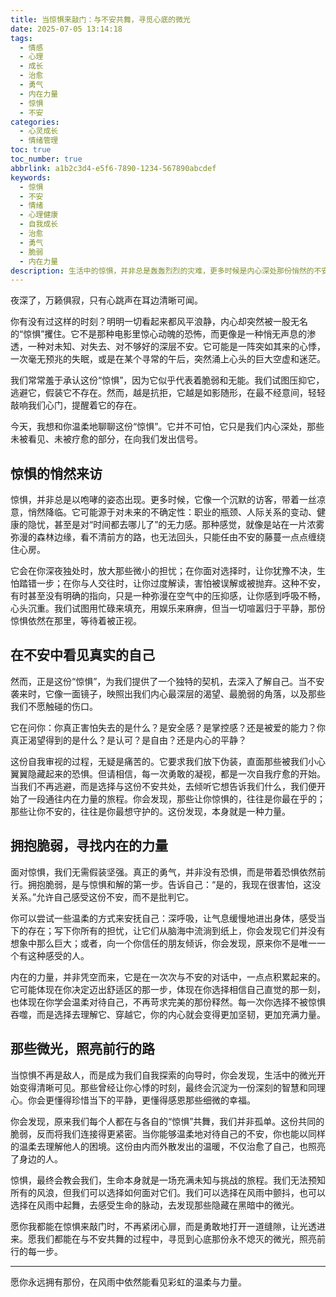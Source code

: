 ```yaml
---
title: 当惊惧来敲门：与不安共舞，寻觅心底的微光
date: 2025-07-05 13:14:18
tags:
  - 情感
  - 心理
  - 成长
  - 治愈
  - 勇气
  - 内在力量
  - 惊惧
  - 不安
categories:
  - 心灵成长
  - 情绪管理
toc: true
toc_number: true
abbrlink: a1b2c3d4-e5f6-7890-1234-567890abcdef
keywords:
  - 惊惧
  - 不安
  - 情绪
  - 心理健康
  - 自我成长
  - 治愈
  - 勇气
  - 脆弱
  - 内在力量
description: 生活中的惊惧，并非总是轰轰烈烈的灾难，更多时候是内心深处那份悄然的不安。这篇文章，将带你温柔地触碰那些令人心悸的时刻，理解它们并非阻碍，而是通往更深层自我认知与内在力量的指引。让我们一起，在脆弱中发现坚韧，在迷茫中寻觅微光，最终与内心的不安达成和解，活出更温暖、更有力量的自己。
---
```


夜深了，万籁俱寂，只有心跳声在耳边清晰可闻。

你有没有过这样的时刻？明明一切看起来都风平浪静，内心却突然被一股无名的“惊惧”攫住。它不是那种电影里惊心动魄的恐怖，而更像是一种悄无声息的渗透，一种对未知、对失去、对不够好的深层不安。它可能是一阵突如其来的心悸，一次毫无预兆的失眠，或是在某个寻常的午后，突然涌上心头的巨大空虚和迷茫。

我们常常羞于承认这份“惊惧”，因为它似乎代表着脆弱和无能。我们试图压抑它，逃避它，假装它不存在。然而，越是抗拒，它越是如影随形，在最不经意间，轻轻敲响我们心门，提醒着它的存在。

今天，我想和你温柔地聊聊这份“惊惧”。它并不可怕，它只是我们内心深处，那些未被看见、未被疗愈的部分，在向我们发出信号。

## 惊惧的悄然来访

惊惧，并非总是以咆哮的姿态出现。更多时候，它像一个沉默的访客，带着一丝凉意，悄然降临。它可能源于对未来的不确定性：职业的瓶颈、人际关系的变动、健康的隐忧，甚至是对“时间都去哪儿了”的无力感。那种感觉，就像是站在一片浓雾弥漫的森林边缘，看不清前方的路，也无法回头，只能任由不安的藤蔓一点点缠绕住心房。

它会在你深夜独处时，放大那些微小的担忧；在你面对选择时，让你犹豫不决，生怕踏错一步；在你与人交往时，让你过度解读，害怕被误解或被抛弃。这种不安，有时甚至没有明确的指向，只是一种弥漫在空气中的压抑感，让你感到呼吸不畅，心头沉重。我们试图用忙碌来填充，用娱乐来麻痹，但当一切喧嚣归于平静，那份惊惧依然在那里，等待着被正视。

## 在不安中看见真实的自己

然而，正是这份“惊惧”，为我们提供了一个独特的契机，去深入了解自己。当不安袭来时，它像一面镜子，映照出我们内心最深层的渴望、最脆弱的角落，以及那些我们不愿触碰的伤口。

它在问你：你真正害怕失去的是什么？是安全感？是掌控感？还是被爱的能力？你真正渴望得到的是什么？是认可？是自由？还是内心的平静？

这份自我审视的过程，无疑是痛苦的。它要求我们放下伪装，直面那些被我们小心翼翼隐藏起来的恐惧。但请相信，每一次勇敢的凝视，都是一次自我疗愈的开始。当我们不再逃避，而是选择与这份不安共处，去倾听它想告诉我们什么，我们便开始了一段通往内在力量的旅程。你会发现，那些让你惊惧的，往往是你最在乎的；那些让你不安的，往往是你最想守护的。这份发现，本身就是一种力量。

## 拥抱脆弱，寻找内在的力量

面对惊惧，我们无需假装坚强。真正的勇气，并非没有恐惧，而是带着恐惧依然前行。拥抱脆弱，是与惊惧和解的第一步。告诉自己：“是的，我现在很害怕，这没关系。”允许自己感受这份不安，而不是批判它。

你可以尝试一些温柔的方式来安抚自己：深呼吸，让气息缓慢地进出身体，感受当下的存在；写下你所有的担忧，让它们从脑海中流淌到纸上，你会发现它们并没有想象中那么巨大；或者，向一个你信任的朋友倾诉，你会发现，原来你不是唯一一个有这种感受的人。

内在的力量，并非凭空而来，它是在一次次与不安的对话中，一点点积累起来的。它可能体现在你决定迈出舒适区的那一步，体现在你选择相信自己直觉的那一刻，也体现在你学会温柔对待自己，不再苛求完美的那份释然。每一次你选择不被惊惧吞噬，而是选择去理解它、穿越它，你的内心就会变得更加坚韧，更加充满力量。

## 那些微光，照亮前行的路

当惊惧不再是敌人，而是成为我们自我探索的向导时，你会发现，生活中的微光开始变得清晰可见。那些曾经让你心悸的时刻，最终会沉淀为一份深刻的智慧和同理心。你会更懂得珍惜当下的平静，更懂得感恩那些细微的幸福。

你会发现，原来我们每个人都在与各自的“惊惧”共舞，我们并非孤单。这份共同的脆弱，反而将我们连接得更紧密。当你能够温柔地对待自己的不安，你也能以同样的温柔去理解他人的困境。这份由内而外散发出的温暖，不仅治愈了自己，也照亮了身边的人。

惊惧，最终会教会我们，生命本身就是一场充满未知与挑战的旅程。我们无法预知所有的风浪，但我们可以选择如何面对它们。我们可以选择在风雨中颤抖，也可以选择在风雨中起舞，去感受生命的脉动，去发现那些隐藏在黑暗中的微光。

愿你我都能在惊惧来敲门时，不再紧闭心扉，而是勇敢地打开一道缝隙，让光透进来。愿我们都能在与不安共舞的过程中，寻觅到心底那份永不熄灭的微光，照亮前行的每一步。

---
愿你永远拥有那份，在风雨中依然能看见彩虹的温柔与力量。